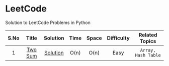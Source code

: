 # LeetCode
Solution to LeetCode Problems in Python

| S.No  |                          Title                                        | Solution |  Time  | Space | Difficulty | Related Topics |
| :---:  |                         :---:                                        |  :---:   |  :---: | :---: |    :---:   |      :---:     | 
| 1 | [Two Sum](https://leetcode.com/problems/two-sum/description/)             | [Solution](https://github.com/Pratul1997/LeetCode/tree/master/Source%20Code/1.%20Two%20Sum) | O(n) | O(n) | Easy | ```Array, Hash Table``` |
 
